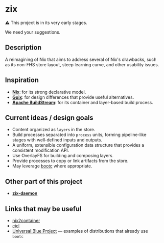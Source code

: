 # zix

⚠️ This project is in its very early stages.

We need your suggestions.

## Description
A reimagining of Nix that aims to address several of Nix's drawbacks, such as its non-FHS store layout, steep learning curve, and other usability issues.

## Inspiration
- [**Nix**](https://nixos.org): for its strong declarative model.
- [**Guix**](https://guix.gnu.org): for design differences that provide useful alternatives.
- [**Apache BuildStream**](https://www.buildstream.build): for its container and layer-based build process.

## Current ideas / design goals
- Content organized as `layers` in the store.
- Build processes separated into `process` units, forming pipeline-like stages with well-defined inputs and outputs.
- A uniform, extensible configuration data structure that provides a consistent modification API.
- Use OverlayFS for building and composing layers.
- Provide processes to copy or link artifacts from the store.
- May leverage [bootc](https://github.com/bootc-dev/bootc) where appropriate.

## Other part of this project
- [**zix-daemon**](zix-daemon.md)

## Links that may be useful
- [nix2container](https://github.com/nlewo/nix2container)
- [ciel](https://github.com/AOSC-Dev/ciel-rs)
- [Universal Blue Project](https://github.com/ublue-os) — examples of distributions that already use `bootc`